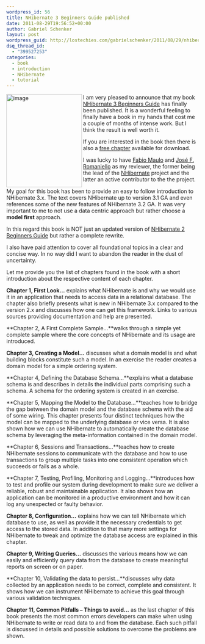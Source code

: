 ```yaml
---
wordpress_id: 56
title: NHibernate 3 Beginners Guide published
date: 2011-08-29T19:56:52+00:00
author: Gabriel Schenker
layout: post
wordpress_guid: http://lostechies.com/gabrielschenker/2011/08/29/nhibernate-3-beginners-guide-published/
dsq_thread_id:
  - "399527253"
categories:
  - book
  - introduction
  - NHibernate
  - tutorial
---
```

[<img style="background-image: none; padding-left: 0px; padding-right: 0px; display: inline; float: left; padding-top: 0px; border: 0px;" title="image" src="https://lostechies.com/content/gabrielschenker/uploads/2011/08/image_thumb.png" border="0" alt="image" width="198" height="244" align="left" />](https://lostechies.com/content/gabrielschenker/uploads/2011/08/image.png)

I am very pleased to announce that my book [NHibernate 3 Beginners Guide](http://www.packtpub.com/nhibernate-3-beginners-guide/book) has finally been published. It is a wonderful feeling to finally have a book in my hands that cost me a couple of months of intense work. But I think the result is well worth it.

If you are interested in the book then there is also a [free chapter](http://www.packtpub.com/sites/default/files/6020OS-Chapter-3-Creating-a-%20Model.pdf?utm_source=packtpub&utm_medium=free&utm_campaign=pdf) available for download.

I was lucky to have [Fabio Maulo](http://fabiomaulo.blogspot.com/) and [José F. Romaniello](http://joseoncode.com/) as my reviewer, the former being the lead of the [NHibernate](http://www.nhforge.org) project and the latter an active contributor to the the project.

My goal for this book has been to provide an easy to follow introduction to NHibernate 3.x. The text covers NHibernate up to version 3.1 GA and even references some of the new features of NHibernate 3.2 GA. It was very important to me to not use a data centric approach but rather choose a **model first** approach.

In this regard this book is NOT just an updated version of [NHibernate 2 Beginners Guide](https://www.packtpub.com/nhibernate-2-beginners-guide/book) but rather a complete rewrite.

I also have paid attention to cover all foundational topics in a clear and concise way. In no way did I want to abandon the reader in the dust of uncertainty.

Let me provide you the list of chapters found in the book with a short introduction about the respective content of each chapter.

**Chapter 1, First Look…** explains what NHibernate is and why we would use it in an application that needs to access data in a relational database. The chapter also briefly presents what is new in NHibernate 3.x compared to the version 2.x and discusses how one can get this framework. Links to various sources providing documentation and help are presented.

**Chapter 2, A First Complete Sample…**walks through a simple yet complete sample where the core concepts of NHibernate and its usage are introduced.

**Chapter 3, Creating a Model…** discusses what a domain model is and what building blocks constitute such a model. In an exercise the reader creates a domain model for a simple ordering system.

**Chapter 4, Defining the Database Schema…**explains what a database schema is and describes in details the individual parts comprising such a schema. A schema for the ordering system is created in an exercise.

**Chapter 5, Mapping the Model to the Database…**teaches how to bridge the gap between the domain model and the database schema with the aid of some wiring. This chapter presents four distinct techniques how the model can be mapped to the underlying database or vice versa. It is also shown how we can use NHibernate to automatically create the database schema by leveraging the meta-information contained in the domain model.

**Chapter 6, Sessions and Transactions…**teaches how to create NHibernate sessions to communicate with the database and how to use transactions to group multiple tasks into one consistent operation which succeeds or fails as a whole.

**Chapter 7, Testing, Profiling, Monitoring and Logging…**introduces how to test and profile our system during development to make sure we deliver a reliable, robust and maintainable application. It also shows how an application can be monitored in a productive environment and how it can log any unexpected or faulty behavior.

**Chapter 8, Configuration…** explains how we can tell NHibernate which database to use, as well as provide it the necessary credentials to get access to the stored data. In addition to that many more settings for NHibernate to tweak and optimize the database access are explained in this chapter.

**Chapter 9, Writing Queries…** discusses the various means how we can easily and efficiently query data from the database to create meaningful reports on screen or on paper.

**Chapter 10, Validating the data to persist…**discusses why data collected by an application needs to be correct, complete and consistent. It shows how we can instrument NHibernate to achieve this goal through various validation techniques.

**Chapter 11, Common Pitfalls – Things to avoid…** as the last chapter of this book presents the most common errors developers can make when using NHibernate to write or read data to and from the database. Each such pitfall is discussed in details and possible solutions to overcome the problems are shown.